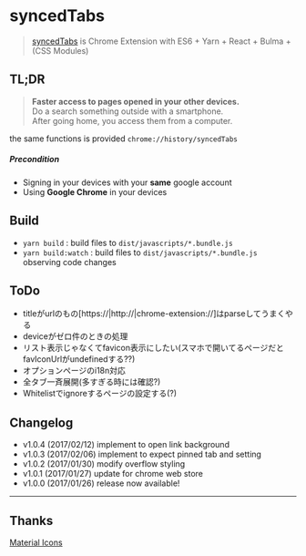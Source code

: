 # syncedTabs
> [syncedTabs](https://chrome.google.com/webstore/detail/syncedtabs/pidbmkbopopclkdjflnlcgnefcifdmno) is Chrome Extension with ES6 + Yarn + React + Bulma + (CSS Modules)


## TL;DR
> __Faster access to pages opened in your other devices.__  
Do a search something outside with a smartphone.  
After going home, you access them from a computer.

the same functions is provided `chrome://history/syncedTabs`  
##### Precondition
* Signing in your devices with your __same__ google account
* Using __Google Chrome__ in your devices


## Build
* `yarn build` : build files to `dist/javascripts/*.bundle.js`
* `yarn build:watch` : build files to `dist/javascripts/*.bundle.js` observing code changes


## ToDo
* titleがurlのもの[https://|http://|chrome-extension://]はparseしてうまくやる
* deviceがゼロ件のときの処理
* リスト表示じゃなくてfavicon表示にしたい(スマホで開いてるページだとfavIconUrlがundefinedする??)
* オプションページのi18n対応
* 全タブ一斉展開(多すぎる時には確認?)
* Whitelistでignoreするページの設定する(?)


## Changelog
* v1.0.4 (2017/02/12) implement to open link background
* v1.0.3 (2017/02/06) implement to expect pinned tab and setting
* v1.0.2 (2017/01/30) modify overflow styling
* v1.0.1 (2017/01/27) update for chrome web store
* v1.0.0 (2017/01/26) release now available!

-------------

## Thanks
[Material Icons](https://www.google.com/design/icons/)
